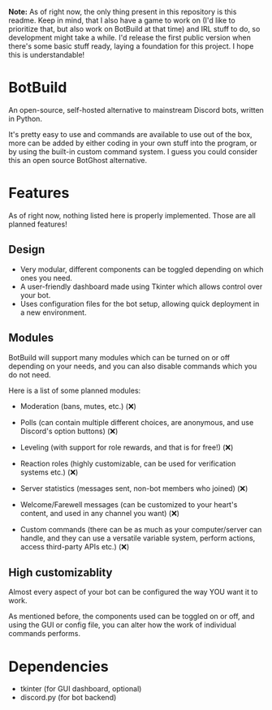 **Note:** As of right now, the only thing present in this repository is this readme. Keep in mind, that I also have a game to work on (I'd like to prioritize that, but also work on BotBuild at that time) and IRL stuff to do, so development might take a while. I'd release the first public version when there's some basic stuff ready, laying a foundation for this project. I hope this is understandable!

# BotBuild
An open-source, self-hosted alternative to mainstream Discord bots, written in Python.

It's pretty easy to use and commands are available to use out of the box, more can be added by either coding in your own stuff into the program, or by using the built-in custom command system. I guess you could consider this an open source BotGhost alternative.

# Features
As of right now, nothing listed here is properly implemented. Those are all planned features!

## Design
- Very modular, different components can be toggled depending on which ones you need.
- A user-friendly dashboard made using Tkinter which allows control over your bot.
- Uses configuration files for the bot setup, allowing quick deployment in a new environment.

## Modules
BotBuild will support many modules which can be turned on or off depending on your needs, and you can also disable commands which you do not need.

Here is a list of some planned modules:
- Moderation (bans, mutes, etc.) (❌)
- Polls (can contain multiple different choices, are anonymous, and use Discord's option buttons) (❌)
- Leveling (with support for role rewards, and that is for free!) (❌)
- Reaction roles (highly customizable, can be used for verification systems etc.) (❌)
- Server statistics (messages sent, non-bot members who joined) (❌)
- Welcome/Farewell messages (can be customized to your heart's content, and used in any channel you want) (❌)

- Custom commands (there can be as much as your computer/server can handle, and they can use a versatile variable system, perform actions, access third-party APIs etc.) (❌)

## High customizablity
Almost every aspect of your bot can be configured the way YOU want it to work.

As mentioned before, the components used can be toggled on or off, and using the GUI or config file, you can alter how the work of individual commands performs.

# Dependencies
- tkinter (for GUI dashboard, optional)
- discord.py (for bot backend)
